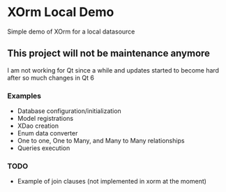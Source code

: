 # XOrm Local Demo
Simple demo of XOrm for a local datasource

## This project will not be maintenance anymore
I am not working for Qt since a while and updates started to become hard after so much changes in Qt 6

### Examples
- Database configuration/initialization
- Model registrations
- XDao creation
- Enum data converter
- One to one, One to Many, and Many to Many relationships
- Queries execution

### TODO
- Example of join clauses (not implemented in xorm at the moment)
